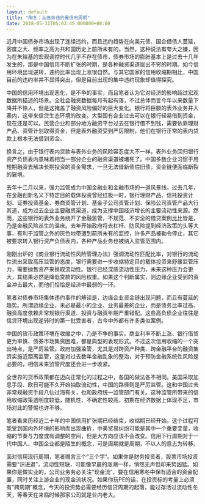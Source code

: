 ```yaml
---
layout: default
title: "陶冬：从债务违约看信用周期"
date: 2018-05-31T05:03:45.000000+08:00
---
```


近月中国债券市场出现了连续违约，而且违约趋势在向美元债、国企借债人蔓延，密度之大、频率之高为共和国历史上前所未有的。当然，这种说法有夸大之嫌，因为在朱镕基的宏观调控时代几乎不存在债市，债券市场的膨胀基本上是过去十几年发生的，那是中国信用不断扩张的时期，是各种融资渠道层出不穷的时期。如今信用环境出现逆转，违约比率出现上涨很自然。与其它国家的信用收缩期相比，中国目前的违约率并不显得突出，但是目前出现的集中违约现象却值得探究。

中国的信用环境出现恶化，是不争的事实，而且笔者认为它对经济的影响超过宏观数据所描述的场景。全社会融资数据每月有起有落，不过总体而言今年以来数量下降并不惊人，但是这掩盖了融资风险偏好的巨大变化。银行将巨额的表外业务并入表内，这带来信贷生态环境的改变。大型国有企业过去可以在银行轻易借到资金，现在还是可以。民营企业和部分地方融资平台过去在银行借不到钱，需要依靠理财产品、资管计划取得资金，但是表外融资受到严厉限制，他们在银行正常的表内贷款上根本无法借到资金。

换言之，由于银行表内贷款与表外业务的风险容忍度大不一样，表外业务回归银行资产负债表内意味着相当一部分企业的融资渠道被堵死了。中国多数企业习惯于用短期融资去解决长期投资的资金需求，一旦无法借新债偿旧债，资金链便面临断裂的窘境。

去年十二月以来，强力监管成为中国金融业和金融市场的一道风景线。过去几年，在金融创新名义下特定目的载体投资曾经红极一时，银行理财产品、信托投资计划、证券投资基金、券商资管计划、基金子公司资管计划、保险公司资管产品大行其道，成为过去企业主要融资渠道，成为支撑中国经济增长的主要流动性来源。然而，这些银行的表外业务绕开了金融监管，不规范、不安全的借贷案例比比皆是，乃是金融风险丛生的温床。去年开始政府将去杠杆、防风险提到经济政策的头等大事，有利于监管之外的灰色地带遭到前所未有的监控，许多产品被勒令停止，其它被要求转入银行资产负债表内，各种产品业务也被纳入监管范围内。

刚刚出炉的《商业银行流动性风险管理办法》强调流动性匹配比率，对银行的流动性流出采取高压监管的态度，银行需要进一步收缩特定目的载体投资来舒缓监管压力，需要抛售资产来换取流动性。银行已经深感流动性压力，未来这种压力会更大，其结果必然是降低贷款的风险权重。如果这个判断属实，则边缘企业受到的资金冲击最大，而他们恰恰是经济中最弱的一环。

笔者对债券市场集体违约事件的解读是，边缘企业资金链出现问题，而且有蔓延的趋势。所谓边缘企业，未必是最小的企业、业务最差的企业，而是债务比率过高、融资高度依赖非常规银行渠道、投资与融资年期严重错配。这些高负债企业往往是信贷环境出现逆转时的第一批受害者，古今中外都有许多类似案例。

中国的货币政策环境在收缩之中，乃是不争的事实。商业利率不断上涨、银行借贷更为审慎、债券市场集资困难，都是典型的表现形式。不过这次信用收缩的一个突出特点，是严厉监管。政府加强监管，尤其是对跨资产种类、跨金融平台的融资集资实施近距离监管，这是对过去数年金融乱象的整治，对于预防金融系统性风险是必要的，相信未来监管尺度还会进一步收紧。

全世界的货币政策都在迈向正常化的过程之中，各国的做法各不相同。美国采取加息手段、欧日可能不久开始抽取流动性，中国的路径则是严厉监管。这和中国过去非常规融资手段八仙过海有关，也和政府统一监管部门有关。这种监管所带来的信用收缩政策透明度较低，随机性、不确定性较高，初期在经济数据上体现不足，市场对此的警惕也许不够。

笔者看来历经近二十年的中国信用扩张期已经结束，收缩期已经开始。这个过程可能受到国内外环境的影响而出现曲折，中美贸易纠纷可能是其中一个重要变量，收缩的节奏与力度或有调整的空间，但是大方向应该不会改变。信用下行周期对于一代中国人、中国企业都是陌生的概念，可是周期就是周期，不以人的意志为转移。

面对信用现行周期，笔者赠言三个“三个字”。如果你是财务投资者，股票市场投资需要“识进退”，流动性短缺，可能像早晨的涨潮一样，悄然无声但却来势凶猛。如果你是做实业的，公司业务务必关注“现金流”，要在信用寒冬中保有适合的资金配置，同时关注上游企业的现金流状况。如果你玩PE的话，在投资标的考量上必须有“跨周期”概念，今天的投资势必需要经历信贷周期的起落，能过存活过流动性冬天，等春天在来临时候那家公司就是业内老大。

